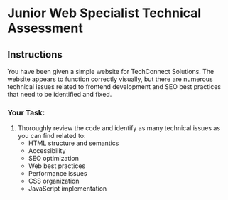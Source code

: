 # Junior Web Specialist Technical Assessment

## Instructions

You have been given a simple website for TechConnect Solutions. The website appears to function correctly visually, but there are numerous technical issues related to frontend development and SEO best practices that need to be identified and fixed.

### Your Task:

1. Thoroughly review the code and identify as many technical issues as you can find related to:
   - HTML structure and semantics
   - Accessibility
   - SEO optimization
   - Web best practices
   - Performance issues
   - CSS organization
   - JavaScript implementation
